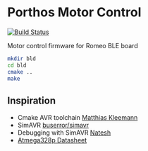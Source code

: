 # Porthos Motor Control


[![Build Status](https://travis-ci.org/spoorcc/porthos-motor-control.svg?branch=master)](https://travis-ci.org/spoorcc/porthos-motor-control)

Motor control firmware for Romeo BLE board

```bash
mkdir bld
cd bld
cmake ..
make
```

## Inspiration

* Cmake AVR toolchain [Matthias Kleemann](https://github.com/mkleemann/cmake-avr)
* SimAVR [buserror/simavr](https://github.com/buserror/simavr)
* Debugging with SimAVR [Natesh](https://nnarain.github.io/2016/04/09/Debugging-with-SimAVR.html)
* [Atmega328p Datasheet](http://www.atmel.com/Images/Atmel-42735-8-bit-AVR-Microcontroller-ATmega328-328P_Datasheet.pdf)

